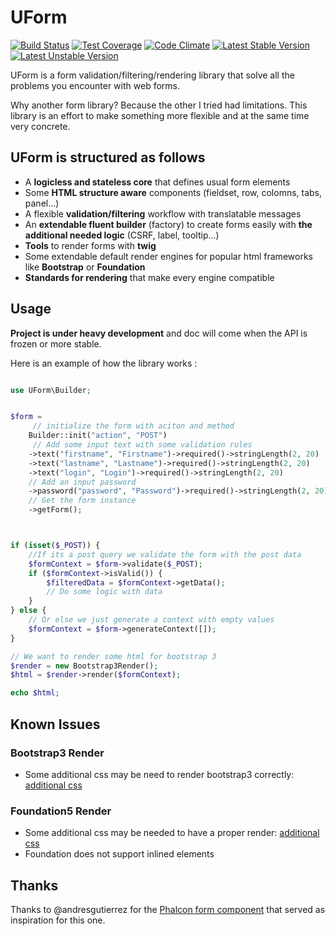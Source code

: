 UForm
=====

[![Build Status](https://travis-ci.org/gsouf/UForm.svg)](https://travis-ci.org/gsouf/UForm)
[![Test Coverage](https://codeclimate.com/github/gsouf/UForm/badges/coverage.svg)](https://codeclimate.com/github/SneakyBobito/UForm/coverage)
[![Code Climate](https://codeclimate.com/github/gsouf/UForm/badges/gpa.svg)](https://codeclimate.com/github/SneakyBobito/UForm)
[![Latest Stable Version](https://poser.pugx.org/gsouf/uform/version)](https://packagist.org/packages/gsouf/uform)
[![Latest Unstable Version](https://poser.pugx.org/gsouf/uform/v/unstable)](//packagist.org/packages/gsouf/uform)

UForm is a form validation/filtering/rendering library that solve all the problems you encounter with web forms.

Why another form library? Because the other I tried had limitations. This library is an effort to make something more flexible and at the same time very concrete. 


UForm is structured as follows
------------------------------

- A **logicless and stateless core** that defines usual form elements
- Some **HTML structure aware** components (fieldset, row, colomns, tabs, panel...) 
- A flexible **validation/filtering** workflow with translatable messages
- An **extendable fluent builder** (factory) to create forms easily with **the additional needed logic** (CSRF, label, tooltip...)
- **Tools** to render forms with **twig**
- Some extendable default render engines for popular html frameworks like **Bootstrap** or **Foundation**
- **Standards for rendering** that make every engine compatible


Usage
-----

**Project is under heavy development** and doc will come when the API is frozen or more stable.

Here is an example of how the library works :

```php

use UForm\Builder;


$form = 
     // initialize the form with aciton and method
    Builder::init("action", "POST")
     // Add some input text with some validation rules
    ->text("firstname", "Firstname")->required()->stringLength(2, 20) 
    ->text("lastname", "Lastname")->required()->stringLength(2, 20)
    ->text("login", "Login")->required()->stringLength(2, 20)
    // Add an input password
    ->password("password", "Password")->required()->stringLength(2, 20)
    // Get the form instance
    ->getForm();



if (isset($_POST)) {
    //If its a post query we validate the form with the post data
    $formContext = $form->validate($_POST);
    if ($formContext->isValid()) {
        $filteredData = $formContext->getData();
        // Do some logic with data
    }
} else {
    // Or else we just generate a context with empty values
    $formContext = $form->generateContext([]);
}

// We want to render some html for bootstrap 3
$render = new Bootstrap3Render();
$html = $render->render($formContext);

echo $html;

```

Known Issues
------------

### Bootstrap3 Render

- Some additional css may be need to render bootstrap3 correctly: [additional css](https://github.com/gsouf/UForm/blob/gh-pages/render/Bootstrap3.md#additional-css)

### Foundation5 Render

- Some additional css may be needed to have a proper render: [additional css](https://github.com/gsouf/UForm/blob/gh-pages/render/Foundation5.md#additional-css)
- Foundation does not support inlined elements

Thanks
------

Thanks to @andresgutierrez for the 
[Phalcon form component](https://github.com/phalcon/cphalcon/tree/master/phalcon/forms) 
that served as inspiration for this one.
